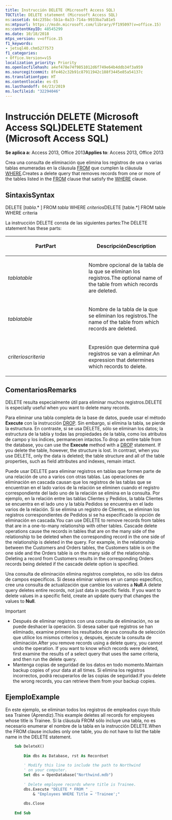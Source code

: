 ```yaml
---
title: Instrucción DELETE (Microsoft Access SQL)
TOCTitle: DELETE statement (Microsoft Access SQL)
ms:assetid: 64c235bc-5b1a-0a33-714a-9933ba7a81e5
ms:mtpsurl: https://msdn.microsoft.com/library/Ff195097(v=office.15)
ms:contentKeyID: 48545299
ms.date: 10/18/2018
mtps_version: v=office.15
f1_keywords:
- jetsql40.chm5277573
f1_categories:
- Office.Version=v15
localization_priority: Priority
ms.openlocfilehash: a4ef478e74f9851012d6f749e64b4ddb34f3a959
ms.sourcegitcommit: 8fe462c32b91c87911942c188f3445e85a54137c
ms.translationtype: HT
ms.contentlocale: es-ES
ms.lasthandoff: 04/23/2019
ms.locfileid: "32294046"
---
```

# <a name="delete-statement-microsoft-access-sql"></a><span data-ttu-id="09031-102">Instrucción DELETE (Microsoft Access SQL)</span><span class="sxs-lookup"><span data-stu-id="09031-102">DELETE Statement (Microsoft Access SQL)</span></span>

<span data-ttu-id="09031-103">**Se aplica a:** Access 2013, Office 2013</span><span class="sxs-lookup"><span data-stu-id="09031-103">**Applies to**: Access 2013, Office 2013</span></span>

<span data-ttu-id="09031-104">Crea una consulta de eliminación que elimina los registros de una o varias tablas enumeradas en la cláusula [FROM](https://docs.microsoft.com/office/vba/access/Concepts/Structured-Query-Language/from-clause-microsoft-access-sql) que cumplen la cláusula [WHERE](https://docs.microsoft.com/office/vba/access/Concepts/Structured-Query-Language/where-clause-microsoft-access-sql).</span><span class="sxs-lookup"><span data-stu-id="09031-104">Creates a delete query that removes records from one or more of the tables listed in the [FROM](https://docs.microsoft.com/office/vba/access/Concepts/Structured-Query-Language/from-clause-microsoft-access-sql) clause that satisfy the [WHERE](https://docs.microsoft.com/office/vba/access/Concepts/Structured-Query-Language/where-clause-microsoft-access-sql) clause.</span></span>

## <a name="syntax"></a><span data-ttu-id="09031-105">Sintaxis</span><span class="sxs-lookup"><span data-stu-id="09031-105">Syntax</span></span>

<span data-ttu-id="09031-106">DELETE \[*tabla*.\* \] FROM *tabla* WHERE *criterios*</span><span class="sxs-lookup"><span data-stu-id="09031-106">DELETE [table.\*]
    FROM table
    WHERE criteria</span></span>

<span data-ttu-id="09031-107">La instrucción DELETE consta de las siguientes partes:</span><span class="sxs-lookup"><span data-stu-id="09031-107">The DELETE statement has these parts:</span></span>

<table>
<colgroup>
<col style="width: 50%" />
<col style="width: 50%" />
</colgroup>
<thead>
<tr class="header">
<th><p><span data-ttu-id="09031-108">Part</span><span class="sxs-lookup"><span data-stu-id="09031-108">Part</span></span></p></th>
<th><p><span data-ttu-id="09031-109">Descripción</span><span class="sxs-lookup"><span data-stu-id="09031-109">Description</span></span></p></th>
</tr>
</thead>
<tbody>
<tr class="odd">
<td><p><span data-ttu-id="09031-110"><em>tabla</em></span><span class="sxs-lookup"><span data-stu-id="09031-110"><em>table</em></span></span></p></td>
<td><p><span data-ttu-id="09031-111">Nombre opcional de la tabla de la que se eliminan los registros.</span><span class="sxs-lookup"><span data-stu-id="09031-111">The optional name of the table from which records are deleted.</span></span></p></td>
</tr>
<tr class="even">
<td><p><span data-ttu-id="09031-112"><em>tabla</em></span><span class="sxs-lookup"><span data-stu-id="09031-112"><em>table</em></span></span></p></td>
<td><p><span data-ttu-id="09031-113">Nombre de la tabla de la que se eliminan los registros.</span><span class="sxs-lookup"><span data-stu-id="09031-113">The name of the table from which records are deleted.</span></span></p></td>
</tr>
<tr class="odd">
<td><p><span data-ttu-id="09031-114"><em>criterios</em></span><span class="sxs-lookup"><span data-stu-id="09031-114"><em>criteria</em></span></span></p></td>
<td><p><span data-ttu-id="09031-115">Expresión que determina qué registros se van a eliminar.</span><span class="sxs-lookup"><span data-stu-id="09031-115">An expression that determines which records to delete.</span></span></p></td>
</tr>
</tbody>
</table>


## <a name="remarks"></a><span data-ttu-id="09031-116">Comentarios</span><span class="sxs-lookup"><span data-stu-id="09031-116">Remarks</span></span>

<span data-ttu-id="09031-117">DELETE resulta especialmente útil para eliminar muchos registros.</span><span class="sxs-lookup"><span data-stu-id="09031-117">DELETE is especially useful when you want to delete many records.</span></span>

<span data-ttu-id="09031-p101">Para eliminar una tabla completa de la base de datos, puede usar el método **Execute** con la instrucción [DROP](drop-statement-microsoft-access-sql.md). Sin embargo, si elimina la tabla, se pierde la estructura. En contraste, si se usa DELETE, sólo se eliminan los datos; la estructura de la tabla y todas las propiedades de la tabla, como los atributos de campo y los índices, permanecen intactos.</span><span class="sxs-lookup"><span data-stu-id="09031-p101">To drop an entire table from the database, you can use the **Execute** method with a [DROP](drop-statement-microsoft-access-sql.md) statement. If you delete the table, however, the structure is lost. In contrast, when you use DELETE, only the data is deleted; the table structure and all of the table properties, such as field attributes and indexes, remain intact.</span></span>

<span data-ttu-id="09031-p102">Puede usar DELETE para eliminar registros en tablas que formen parte de una relación de uno a varios con otras tablas. Las operaciones de eliminación en cascada causan que los registros de las tablas que se encuentran en el lado varios de la relación se eliminen cuando el registro correspondiente del lado uno de la relación se elimina en la consulta. Por ejemplo, en la relación entre las tablas Clientes y Pedidos, la tabla Clientes se encuentra en el lado uno y la tabla Pedidos se encuentra en el lado varios de la relación. Si se elimina un registro de Clientes, se eliminan los registros correspondientes de Pedidos si se ha especificado la opción de eliminación en cascada.</span><span class="sxs-lookup"><span data-stu-id="09031-p102">You can use DELETE to remove records from tables that are in a one-to-many relationship with other tables. Cascade delete operations cause the records in tables that are on the many side of the relationship to be deleted when the corresponding record in the one side of the relationship is deleted in the query. For example, in the relationship between the Customers and Orders tables, the Customers table is on the one side and the Orders table is on the many side of the relationship. Deleting a record from Customers results in the corresponding Orders records being deleted if the cascade delete option is specified.</span></span>

<span data-ttu-id="09031-p103">Una consulta de eliminación elimina registros completos, no sólo los datos de campos específicos. Si desea eliminar valores en un campo específico, cree una consulta de actualización que cambie los valores a **Null**.</span><span class="sxs-lookup"><span data-stu-id="09031-p103">A delete query deletes entire records, not just data in specific fields. If you want to delete values in a specific field, create an update query that changes the values to **Null**.</span></span>

> [!IMPORTANT]
> - <span data-ttu-id="09031-p104">Después de eliminar registros con una consulta de eliminación, no se puede deshacer la operación. Si desea saber qué registros se han eliminado, examine primero los resultados de una consulta de selección que utilice los mismos criterios y, después, ejecute la consulta de eliminación.</span><span class="sxs-lookup"><span data-stu-id="09031-p104">After you remove records using a delete query, you cannot undo the operation. If you want to know which records were deleted, first examine the results of a select query that uses the same criteria, and then run the delete query.</span></span>
> - <span data-ttu-id="09031-129">Mantenga copias de seguridad de los datos en todo momento.</span><span class="sxs-lookup"><span data-stu-id="09031-129">Maintain backup copies of your data at all times.</span></span> <span data-ttu-id="09031-130">Si elimina los registros incorrectos, podrá recuperarlos de las copias de seguridad.</span><span class="sxs-lookup"><span data-stu-id="09031-130">If you delete the wrong records, you can retrieve them from your backup copies.</span></span>

## <a name="example"></a><span data-ttu-id="09031-131">Ejemplo</span><span class="sxs-lookup"><span data-stu-id="09031-131">Example</span></span>

<span data-ttu-id="09031-132">En este ejemplo, se eliminan todos los registros de empleados cuyo título sea Trainee (Aprendiz).</span><span class="sxs-lookup"><span data-stu-id="09031-132">This example deletes all records for employees whose title is Trainee.</span></span> <span data-ttu-id="09031-133">Si la cláusula FROM sólo incluye una tabla, no es necesario enumerar el nombre de la tabla en la instrucción DELETE.</span><span class="sxs-lookup"><span data-stu-id="09031-133">When the FROM clause includes only one table, you do not have to list the table name in the DELETE statement.</span></span>

```vb
    Sub DeleteX() 
     
        Dim dbs As Database, rst As Recordset 
     
        ' Modify this line to include the path to Northwind 
        ' on your computer. 
        Set dbs = OpenDatabase("Northwind.mdb") 
     
        ' Delete employee records where title is Trainee.     
        dbs.Execute "DELETE * FROM " _ 
            & "Employees WHERE Title = 'Trainee';" 
         
        dbs.Close 
     
    End Sub
```
